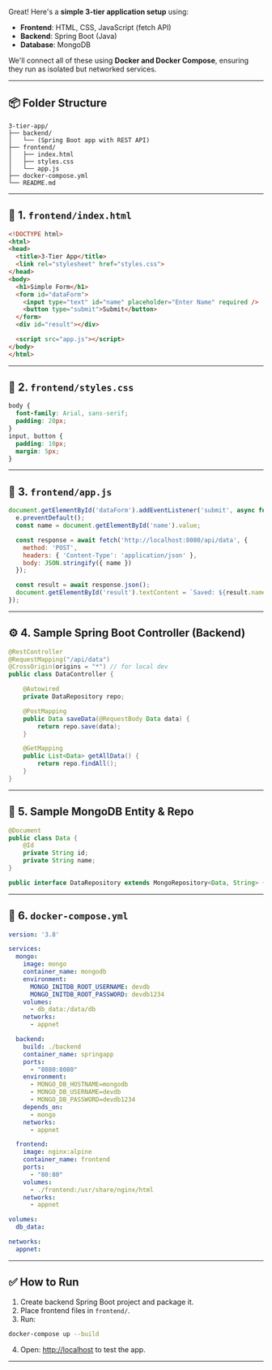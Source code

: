 Great! Here's a **simple 3-tier application setup** using:

* **Frontend**: HTML, CSS, JavaScript (fetch API)
* **Backend**: Spring Boot (Java)
* **Database**: MongoDB

We'll connect all of these using **Docker and Docker Compose**, ensuring they run as isolated but networked services.

---

## 📦 Folder Structure

```
3-tier-app/
├── backend/
│   └── (Spring Boot app with REST API)
├── frontend/
│   ├── index.html
│   ├── styles.css
│   └── app.js
├── docker-compose.yml
└── README.md
```

---

## 🧱 1. `frontend/index.html`

```html
<!DOCTYPE html>
<html>
<head>
  <title>3-Tier App</title>
  <link rel="stylesheet" href="styles.css">
</head>
<body>
  <h1>Simple Form</h1>
  <form id="dataForm">
    <input type="text" id="name" placeholder="Enter Name" required />
    <button type="submit">Submit</button>
  </form>
  <div id="result"></div>

  <script src="app.js"></script>
</body>
</html>
```

---

## 🎨 2. `frontend/styles.css`

```css
body {
  font-family: Arial, sans-serif;
  padding: 20px;
}
input, button {
  padding: 10px;
  margin: 5px;
}
```

---

## 🧠 3. `frontend/app.js`

```javascript
document.getElementById('dataForm').addEventListener('submit', async function (e) {
  e.preventDefault();
  const name = document.getElementById('name').value;

  const response = await fetch('http://localhost:8080/api/data', {
    method: 'POST',
    headers: { 'Content-Type': 'application/json' },
    body: JSON.stringify({ name })
  });

  const result = await response.json();
  document.getElementById('result').textContent = `Saved: ${result.name}`;
});
```

---

## ⚙️ 4. Sample Spring Boot Controller (Backend)

```java
@RestController
@RequestMapping("/api/data")
@CrossOrigin(origins = "*") // for local dev
public class DataController {

    @Autowired
    private DataRepository repo;

    @PostMapping
    public Data saveData(@RequestBody Data data) {
        return repo.save(data);
    }

    @GetMapping
    public List<Data> getAllData() {
        return repo.findAll();
    }
}
```

---

## 📁 5. Sample MongoDB Entity & Repo

```java
@Document
public class Data {
    @Id
    private String id;
    private String name;
}
```

```java
public interface DataRepository extends MongoRepository<Data, String> {}
```

---

## 🐳 6. `docker-compose.yml`

```yaml
version: '3.8'

services:
  mongo:
    image: mongo
    container_name: mongodb
    environment:
      MONGO_INITDB_ROOT_USERNAME: devdb
      MONGO_INITDB_ROOT_PASSWORD: devdb1234
    volumes:
      - db_data:/data/db
    networks:
      - appnet

  backend:
    build: ./backend
    container_name: springapp
    ports:
      - "8080:8080"
    environment:
      - MONGO_DB_HOSTNAME=mongodb
      - MONGO_DB_USERNAME=devdb
      - MONGO_DB_PASSWORD=devdb1234
    depends_on:
      - mongo
    networks:
      - appnet

  frontend:
    image: nginx:alpine
    container_name: frontend
    ports:
      - "80:80"
    volumes:
      - ./frontend:/usr/share/nginx/html
    networks:
      - appnet

volumes:
  db_data:

networks:
  appnet:
```

---

## ✅ How to Run

1. Create backend Spring Boot project and package it.
2. Place frontend files in `frontend/`.
3. Run:

```bash
docker-compose up --build
```

4. Open: [http://localhost](http://localhost) to test the app.

---


